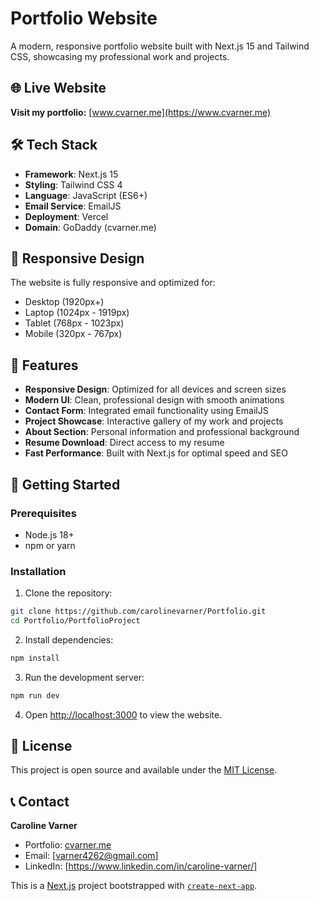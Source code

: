 # Portfolio Website

A modern, responsive portfolio website built with Next.js 15 and Tailwind CSS, showcasing my professional work and projects.

## 🌐 Live Website

**Visit my portfolio:** [www.cvarner.me](https://www.cvarner.me)

## 🛠️ Tech Stack

- **Framework**: Next.js 15
- **Styling**: Tailwind CSS 4
- **Language**: JavaScript (ES6+)
- **Email Service**: EmailJS
- **Deployment**: Vercel
- **Domain**: GoDaddy (cvarner.me)

## 📱 Responsive Design

The website is fully responsive and optimized for:
- Desktop (1920px+)
- Laptop (1024px - 1919px)
- Tablet (768px - 1023px)
- Mobile (320px - 767px)

## 🚀 Features

- **Responsive Design**: Optimized for all devices and screen sizes
- **Modern UI**: Clean, professional design with smooth animations
- **Contact Form**: Integrated email functionality using EmailJS
- **Project Showcase**: Interactive gallery of my work and projects
- **About Section**: Personal information and professional background
- **Resume Download**: Direct access to my resume
- **Fast Performance**: Built with Next.js for optimal speed and SEO

## 🚀 Getting Started

### Prerequisites

- Node.js 18+ 
- npm or yarn

### Installation

1. Clone the repository:
```bash
git clone https://github.com/carolinevarner/Portfolio.git
cd Portfolio/PortfolioProject
```

2. Install dependencies:
```bash
npm install
```

3. Run the development server:
```bash
npm run dev
```

4. Open [http://localhost:3000](http://localhost:3000) to view the website.

## 📄 License

This project is open source and available under the [MIT License](LICENSE).

## 📞 Contact

**Caroline Varner**
- Portfolio: [cvarner.me](https://www.cvarner.me)
- Email: [varner4262@gmail.com]
- LinkedIn: [https://www.linkedin.com/in/caroline-varner/]

This is a [Next.js](https://nextjs.org) project bootstrapped with [`create-next-app`](https://github.com/vercel/next.js/tree/canary/packages/create-next-app).
